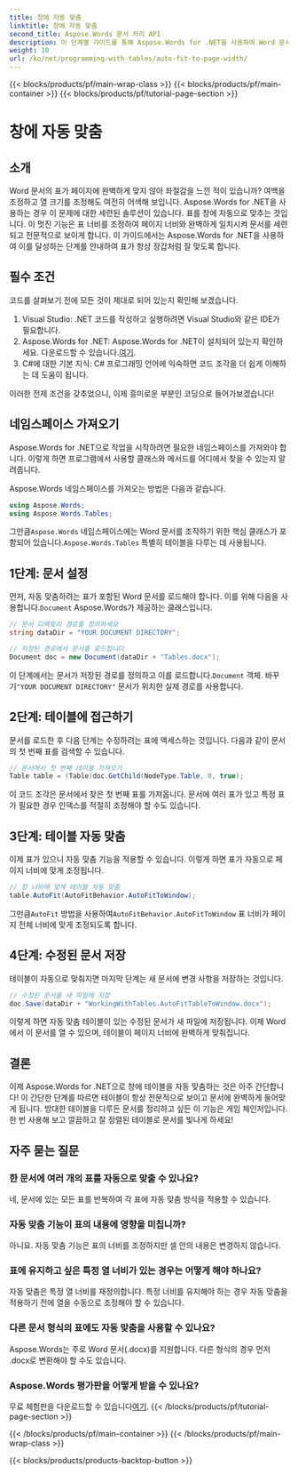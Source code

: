 ```yaml
---
title: 창에 자동 맞춤
linktitle: 창에 자동 맞춤
second_title: Aspose.Words 문서 처리 API
description: 이 단계별 가이드를 통해 Aspose.Words for .NET을 사용하여 Word 문서의 창에 테이블을 쉽게 자동 맞춤할 수 있습니다. 깔끔하고 전문적인 문서에 적합합니다.
weight: 10
url: /ko/net/programming-with-tables/auto-fit-to-page-width/
---
```


{{< blocks/products/pf/main-wrap-class >}}
{{< blocks/products/pf/main-container >}}
{{< blocks/products/pf/tutorial-page-section >}}

# 창에 자동 맞춤

## 소개

Word 문서의 표가 페이지에 완벽하게 맞지 않아 좌절감을 느낀 적이 있습니까? 여백을 조정하고 열 크기를 조정해도 여전히 어색해 보입니다. Aspose.Words for .NET을 사용하는 경우 이 문제에 대한 세련된 솔루션이 있습니다. 표를 창에 자동으로 맞추는 것입니다. 이 멋진 기능은 표 너비를 조정하여 페이지 너비와 완벽하게 일치시켜 문서를 세련되고 전문적으로 보이게 합니다. 이 가이드에서는 Aspose.Words for .NET을 사용하여 이를 달성하는 단계를 안내하여 표가 항상 장갑처럼 잘 맞도록 합니다.

## 필수 조건

코드를 살펴보기 전에 모든 것이 제대로 되어 있는지 확인해 보겠습니다.

1. Visual Studio: .NET 코드를 작성하고 실행하려면 Visual Studio와 같은 IDE가 필요합니다.
2.  Aspose.Words for .NET: Aspose.Words for .NET이 설치되어 있는지 확인하세요. 다운로드할 수 있습니다.[여기](https://releases.aspose.com/words/net/).
3. C#에 대한 기본 지식: C# 프로그래밍 언어에 익숙하면 코드 조각을 더 쉽게 이해하는 데 도움이 됩니다.

이러한 전제 조건을 갖추었으니, 이제 흥미로운 부분인 코딩으로 들어가보겠습니다!

## 네임스페이스 가져오기

Aspose.Words for .NET으로 작업을 시작하려면 필요한 네임스페이스를 가져와야 합니다. 이렇게 하면 프로그램에서 사용할 클래스와 메서드를 어디에서 찾을 수 있는지 알려줍니다.

Aspose.Words 네임스페이스를 가져오는 방법은 다음과 같습니다.

```csharp
using Aspose.Words;
using Aspose.Words.Tables;
```

 그만큼`Aspose.Words` 네임스페이스에는 Word 문서를 조작하기 위한 핵심 클래스가 포함되어 있습니다.`Aspose.Words.Tables` 특별히 테이블을 다루는 데 사용됩니다.

## 1단계: 문서 설정

 먼저, 자동 맞춤하려는 표가 포함된 Word 문서를 로드해야 합니다. 이를 위해 다음을 사용합니다.`Document` Aspose.Words가 제공하는 클래스입니다.

```csharp
// 문서 디렉토리 경로를 정의하세요
string dataDir = "YOUR DOCUMENT DIRECTORY";

// 지정된 경로에서 문서를 로드합니다
Document doc = new Document(dataDir + "Tables.docx");
```

 이 단계에서는 문서가 저장된 경로를 정의하고 이를 로드합니다.`Document` 객체. 바꾸기`"YOUR DOCUMENT DIRECTORY"` 문서가 위치한 실제 경로를 사용합니다.

## 2단계: 테이블에 접근하기

문서를 로드한 후 다음 단계는 수정하려는 표에 액세스하는 것입니다. 다음과 같이 문서의 첫 번째 표를 검색할 수 있습니다.

```csharp
// 문서에서 첫 번째 테이블 가져오기
Table table = (Table)doc.GetChild(NodeType.Table, 0, true);
```

이 코드 조각은 문서에서 찾은 첫 번째 표를 가져옵니다. 문서에 여러 표가 있고 특정 표가 필요한 경우 인덱스를 적절히 조정해야 할 수도 있습니다.

## 3단계: 테이블 자동 맞춤

이제 표가 있으니 자동 맞춤 기능을 적용할 수 있습니다. 이렇게 하면 표가 자동으로 페이지 너비에 맞게 조정됩니다.

```csharp
// 창 너비에 맞게 테이블 자동 맞춤
table.AutoFit(AutoFitBehavior.AutoFitToWindow);
```

 그만큼`AutoFit` 방법을 사용하여`AutoFitBehavior.AutoFitToWindow` 표 너비가 페이지 전체 너비에 맞게 조정되도록 합니다.

## 4단계: 수정된 문서 저장

테이블이 자동으로 맞춰지면 마지막 단계는 새 문서에 변경 사항을 저장하는 것입니다.

```csharp
// 수정된 문서를 새 파일에 저장
doc.Save(dataDir + "WorkingWithTables.AutoFitTableToWindow.docx");
```

이렇게 하면 자동 맞춤 테이블이 있는 수정된 문서가 새 파일에 저장됩니다. 이제 Word에서 이 문서를 열 수 있으며, 테이블이 페이지 너비에 완벽하게 맞춰집니다.

## 결론

이제 Aspose.Words for .NET으로 창에 테이블을 자동 맞춤하는 것은 아주 간단합니다! 이 간단한 단계를 따르면 테이블이 항상 전문적으로 보이고 문서에 완벽하게 들어맞게 됩니다. 방대한 테이블을 다루든 문서를 정리하고 싶든 이 기능은 게임 체인저입니다. 한 번 사용해 보고 깔끔하고 잘 정렬된 테이블로 문서를 빛나게 하세요!

## 자주 묻는 질문

### 한 문서에 여러 개의 표를 자동으로 맞출 수 있나요?  
네, 문서에 있는 모든 표를 반복하여 각 표에 자동 맞춤 방식을 적용할 수 있습니다.

### 자동 맞춤 기능이 표의 내용에 영향을 미칩니까?  
아니요. 자동 맞춤 기능은 표의 너비를 조정하지만 셀 안의 내용은 변경하지 않습니다.

### 표에 유지하고 싶은 특정 열 너비가 있는 경우는 어떻게 해야 하나요?  
자동 맞춤은 특정 열 너비를 재정의합니다. 특정 너비를 유지해야 하는 경우 자동 맞춤을 적용하기 전에 열을 수동으로 조정해야 할 수 있습니다.

### 다른 문서 형식의 표에도 자동 맞춤을 사용할 수 있나요?  
Aspose.Words는 주로 Word 문서(.docx)를 지원합니다. 다른 형식의 경우 먼저 .docx로 변환해야 할 수도 있습니다.

### Aspose.Words 평가판을 어떻게 받을 수 있나요?  
 무료 체험판을 다운로드할 수 있습니다[여기](https://releases.aspose.com/).
{{< /blocks/products/pf/tutorial-page-section >}}

{{< /blocks/products/pf/main-container >}}
{{< /blocks/products/pf/main-wrap-class >}}

{{< blocks/products/products-backtop-button >}}
